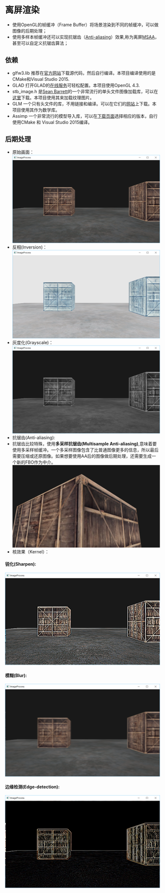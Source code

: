 # 离屏渲染
* 使用OpenGL的帧缓冲（Frame Buffer）将场景渲染到不同的帧缓冲，可以做图像的后期处理；
* 使用多样本帧缓冲还可以实现抗锯齿（[Anti-aliasing](https://en.wikipedia.org/wiki/Anti-aliasing)）效果,称为离屏[MSAA](https://en.wikipedia.org/wiki/Multisample_anti-aliasing)，甚至可以自定义抗锯齿算法；

## 依赖
* glfw3.lib 推荐在[官方网站](http://www.glfw.org/download.html)下载源代码，然后自行编译。本项目编译使用的是CMake和Visual Studio 2015.
* GLAD 打开GLAD的[在线服务](http://glad.dav1d.de/)可轻松配置。本项目使用OpenGL 4.3.
* stb_image.h 是[Sean Barrett](https://github.com/nothings)的一个非常流行的单头文件图像加载库，可以在[这里](https://github.com/nothings/stb/blob/master/stb_image.h)下载。本项目使用其来加载纹理图片。
* GLM 一个只有头文件的库，不用链接和编译。可以在它们的[网站](http://glm.g-truc.net/0.9.5/index.html)上下载。本项目使用其作为数学库。
* Assimp 一个非常流行的模型导入库，可以在[下载页面](http://assimp.org/main_downloads.html)选择相应的版本，自行使用CMake 和 Visual Studio 2015编译。

## 后期处理
* 原始画面：
![Origin](https://github.com/SweeneyChoi/FBO-in-OpenGL/blob/master/images/origin.png)
* 反相(Inversion)：
![Inversion](https://github.com/SweeneyChoi/FBO-in-OpenGL/blob/master/images/reversion.png)
* 灰度化(Grayscale)：
![Grayscale](https://github.com/SweeneyChoi/FBO-in-OpenGL/blob/master/images/grayscale.png)
* 抗锯齿(Anti-aliasing):
* 抗锯齿比较特殊，使用**多采样抗锯齿(Multisample Anti-aliasing)**,意味着要使用多采样帧缓冲。一个多采样图像包含了比普通图像更多的信息，所以最后需要压缩或还原图像。如果想要使用AA后的图像做后期处理，还需要生成一个新的FBO作为中介。
![Anti-aliasing](https://github.com/SweeneyChoi/FBO-in-OpenGL/blob/master/images/anti-aliasing.png)
* 核效果（Kernel）：
#### 锐化(Sharpen):
![Sharpen](https://github.com/SweeneyChoi/FBO-in-OpenGL/blob/master/images/sharpen.png)
#### 模糊(Blur):
![Blur](https://github.com/SweeneyChoi/FBO-in-OpenGL/blob/master/images/blur.png)
#### 边缘检测(Edge-detection):
![Edge-detection](https://github.com/SweeneyChoi/FBO-in-OpenGL/blob/master/images/edge-detection.png)
